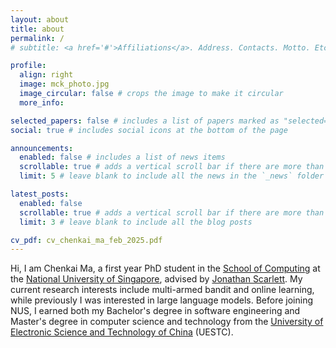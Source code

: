 ```yaml
---
layout: about
title: about
permalink: /
# subtitle: <a href='#'>Affiliations</a>. Address. Contacts. Motto. Etc.

profile:
  align: right
  image: mck_photo.jpg
  image_circular: false # crops the image to make it circular
  more_info: 

selected_papers: false # includes a list of papers marked as "selected={true}"
social: true # includes social icons at the bottom of the page

announcements:
  enabled: false # includes a list of news items
  scrollable: true # adds a vertical scroll bar if there are more than 3 news items
  limit: 5 # leave blank to include all the news in the `_news` folder

latest_posts:
  enabled: false
  scrollable: true # adds a vertical scroll bar if there are more than 3 new posts items
  limit: 3 # leave blank to include all the blog posts

cv_pdf: cv_chenkai_ma_feb_2025.pdf
---
```


Hi, I am Chenkai Ma, a first year PhD student in the [School of Computing](https://www.comp.nus.edu.sg/) at the [National University of Singapore](https://www.nus.edu.sg/), advised by [Jonathan Scarlett](https://www.comp.nus.edu.sg/~scarlett/). My current research interests include multi-armed bandit and online learning, while previously I was interested in large language models. Before joining NUS, I earned both my Bachelor's degree in software engineering and Master's degree in computer science and technology from the [University of Electronic Science and Technology of China](https://www.uestc.edu.cn/) (UESTC).
